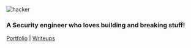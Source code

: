 
![hacker](https://github.com/pratinavchandra/pratinavchandra/assets/25433956/420770d7-7672-4227-aaed-8bfebc3e1359)
<br>
### A Security engineer who loves building and breaking stuff! <br>
[Portfolio](https://pratinavchandra.github.io/) | 
[Writeups](https://inf0spec.medium.com/)
<br>
<!--
**pratinavchandra/pratinavchandra** is a ✨ _special_ ✨ repository because its `README.md` (this file) appears on your GitHub profile.

Here are some ideas to get you started:

- 🔭 I’m currently working on ...
- 🌱 I’m currently learning ...
- 👯 I’m looking to collaborate on ...
- 🤔 I’m looking for help with ...
- 💬 Ask me about ...
- 📫 How to reach me: ...
- 😄 Pronouns: ...
- ⚡ Fun fact: ...
-->
